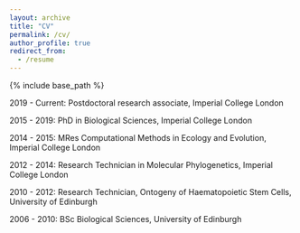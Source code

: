 ```yaml
---
layout: archive
title: "CV"
permalink: /cv/
author_profile: true
redirect_from:
  - /resume
---
```


{% include base_path %}

2019 - Current: Postdoctoral research associate, Imperial College London

2015 - 2019: PhD in Biological Sciences, Imperial College London

2014 - 2015: MRes Computational Methods in Ecology and Evolution, Imperial College London

2012 - 2014: Research Technician in Molecular Phylogenetics, Imperial College London

2010 - 2012: Research Technician, Ontogeny of Haematopoietic Stem Cells, University of Edinburgh

2006 - 2010: BSc Biological Sciences, University of Edinburgh
